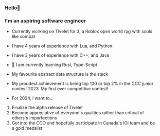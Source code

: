 ### Hello👋
### I'm an aspiring software engineer

- Currently working on Tivelet for 3, a Roblox open world rpg with souls like combat
  
- I have 4 years of experience with Lua, and Python
- I have 3 years of experience with C++, and Java

- 🤔 I am currently learning Rust, Type-Script

- My favourite abstract data structure is the stack
- My proudest achievement is being top 100 or top 2% in the CCC junior contest 2023. My first ever competitive contest!

- For 2024, I want to...
1. Finalize the alpha release of Tivelet
2. Become appreciative of everyone's qualities rather than critical of others's imperfections
3. Get into the CCO and hopefully participate in Canada's IOI team and be a gold medalist

<!--
**Modas101/Modas101** is a ✨ _special_ ✨ repository because its `README.md` (this file) appears on your GitHub profile.

Here are some ideas to get you started:

- 🔭 I’m currently working on ...
- 🌱 I’m currently learning ...
- 👯 I’m looking to collaborate on ...
- 🤔 I’m looking for help with ...
- 💬 Ask me about ...
- 📫 How to reach me: ...
- 😄 Pronouns: ...
- ⚡ Fun fact: ...
-->
